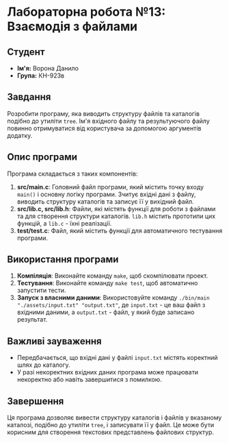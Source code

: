 # Лабораторна робота №13: Взаємодія з файлами

## Студент
- **Ім'я:** Ворона Данило
- **Група:** КН-923в

## Завдання
Розробити програму, яка виводить структуру файлів та каталогів подібно до утиліти `tree`. Ім'я вхідного файлу та результуючого файлу повинно отримуватися від користувача за допомогою аргументів додатку.

## Опис програми
Програма складається з таких компонентів:
1. **src/main.c**: Головний файл програми, який містить точку входу `main()` і основну логіку програми. Зчитує вхідні дані з файлу, виводить структуру каталогів та записує її у вихідний файл.
2. **src/lib.c, src/lib.h**: Файли, які містять функції для роботи з файлами та для створення структури каталогів. `lib.h` містить прототипи цих функцій, а `lib.c` - їхні реалізації.
3. **test/test.c**: Файл, який містить функції для автоматичного тестування програми.

## Використання програми
1. **Компіляція**: Виконайте команду `make`, щоб скомпілювати проект.
2. **Тестування**: Виконайте команду `make test`, щоб автоматично запустити тести.
3. **Запуск з власними даними**: Використовуйте команду `./bin/main "./assets/input.txt" "output.txt"`, де `input.txt` - це ваш файл з вхідними даними, а `output.txt` - файл, у який буде записано результат.

## Важливі зауваження
- Передбачається, що вхідні дані у файлі `input.txt` містять коректний шлях до каталогу.
- У разі некоректних вхідних даних програма може працювати некоректно або навіть завершитися з помилкою.

## Завершення
Ця програма дозволяє вивести структуру каталогів і файлів у вказаному каталозі, подібно до утиліти `tree`, і записувати її у файл. Це може бути корисним для створення текстових представлень файлових структур.
